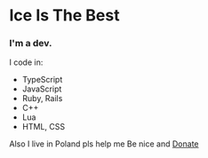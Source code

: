 # Ice Is The Best
### I'm a dev.
I code in: 
- TypeScript
- JavaScript
- Ruby, Rails
- C++
- Lua
- HTML, CSS

Also
I live in Poland pls help me
Be nice and
[Donate](https://paypal.me/carordev)
